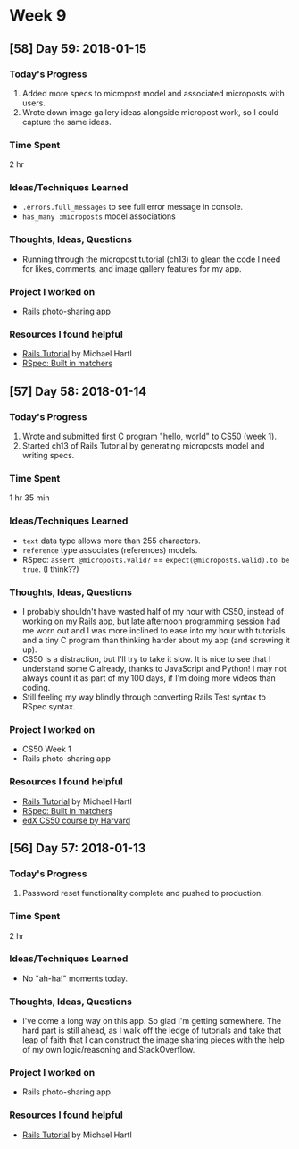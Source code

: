 # Week 9

## [58] Day 59: 2018-01-15

### Today's Progress

1. Added more specs to micropost model and associated microposts with users.
2. Wrote down image gallery ideas alongside micropost work, so I could capture the same ideas.

### Time Spent

2 hr

### Ideas/Techniques Learned

- `.errors.full_messages` to see full error message in console.
- `has_many :microposts` model associations

### Thoughts, Ideas, Questions

- Running through the micropost tutorial (ch13) to glean the code I need for likes, comments, and image gallery features for my app.

### Project I worked on

- Rails photo-sharing app

### Resources I found helpful

- [Rails Tutorial](https://www.railstutorial.org/book/) by Michael Hartl
- [RSpec: Built in matchers](https://relishapp.com/rspec/rspec-expectations/docs/built-in-matchers)

## [57] Day 58: 2018-01-14

### Today's Progress

1. Wrote and submitted first C program "hello, world" to CS50 (week 1).
2. Started ch13 of Rails Tutorial by generating microposts model and writing specs.

### Time Spent

1 hr 35 min

### Ideas/Techniques Learned

- `text` data type allows more than 255 characters.
- `reference` type associates (references) models.
- RSpec: `assert @microposts.valid?` == `expect(@microposts.valid).to be true`. (I think??)

### Thoughts, Ideas, Questions

- I probably shouldn't have wasted half of my hour with CS50, instead of working on my Rails app, but late afternoon programming session had me worn out and I was more inclined to ease into my hour with tutorials and a tiny C program than thinking harder about my app (and screwing it up).
- CS50 is a distraction, but I'll try to take it slow. It is nice to see that I understand some C already, thanks to JavaScript and Python! I may not always count it as part of my 100 days, if I'm doing more videos than coding.
- Still feeling my way blindly through converting Rails Test syntax to RSpec syntax.

### Project I worked on

- CS50 Week 1
- Rails photo-sharing app

### Resources I found helpful

- [Rails Tutorial](https://www.railstutorial.org/book/) by Michael Hartl
- [RSpec: Built in matchers](https://relishapp.com/rspec/rspec-expectations/docs/built-in-matchers)
- [edX CS50 course by Harvard](https://www.edx.org/course/introduction-computer-science-harvardx-cs50x)


## [56] Day 57: 2018-01-13

### Today's Progress

1. Password reset functionality complete and pushed to production.

### Time Spent

2 hr

### Ideas/Techniques Learned

- No "ah-ha!" moments today.

### Thoughts, Ideas, Questions

- I've come a long way on this app. So glad I'm getting somewhere. The hard part is still ahead, as I walk off the ledge of tutorials and take that leap of faith that I can construct the image sharing pieces with the help of my own logic/reasoning and StackOverflow.

### Project I worked on

- Rails photo-sharing app

### Resources I found helpful

- [Rails Tutorial](https://www.railstutorial.org/book/) by Michael Hartl
